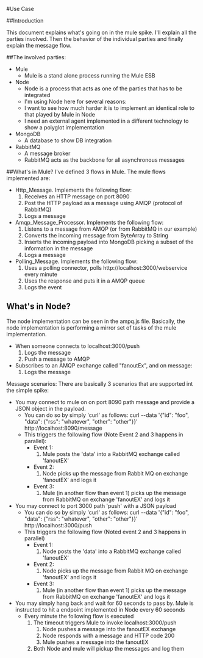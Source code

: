 #Use Case

##Introduction

This document explains what's going on in the mule spike. I'll explain all the parties involved. Then the behavior of the individual parties and finally explain the message flow.

##The involved parties:
* Mule
   * Mule is a stand alone process running the Mule ESB
* Node
   * Node is a process that acts as one of the parties that has to be integrated
   * I'm using Node here for several reasons:
    * I want to see how much harder it is to implement an identical role to that played by Mule in Node
    * I need an external agent implemented in a different technology to show a polyglot implementation
* MongoDB
    * A database to show DB integration
* RabbitMQ
   * A message broker
   * RabbitMQ acts as the backbone for all asynchronous messages

##What's in Mule?
I've defined 3 flows in Mule. The mule flows implemented are:

* Http_Message. Implements the following flow:
   1. Receives an HTTP message on port 8090
   2. Post the HTTP payload as a message using AMQP (protocol of RabbitMQ)
   3. Logs a message
* Amqp_Message_Processor. 
Implements the following flow:
   1. Listens to a message from AMQP (or from RabbitMQ in our example)
   2. Converts the incoming message from ByteArray to String
   3. Inserts the incoming payload into MongoDB picking a subset of the information in the message
   4. Logs a message
* Polling_Message. Implements the following flow:
   1. Uses a polling connector, polls http://localhost:3000/webservice every minute
   2. Uses the response and puts it in a AMQP queue
   3. Logs the event

## What's in Node?
The node implementation can be seen in the ampq.js file. Basically, the node implementation is performing a mirror set of tasks of the mule implementation.
* When someone connects to localhost:3000/push
   1. Logs the message
   2. Push a message to AMQP
* Subscribes to an AMQP exchange called "fanoutEx", and on message:
   1. Logs the message

Message scenarios:
There are basically 3 scenarios that are supported int the simple spike:

* You may connect to mule on on port 8090 path message and provide a JSON object in the payload. 
   * You can do so by simply 'curl' as follows:
   curl --data '{"id": "foo", "data": {"rss": "whatever", "other": "other"}}' http://localhost:8090/message
   * This triggers the following flow (Note Event 2 and 3 happens in parallel):
      * Event 1:
          1. Mule posts the 'data' into a RabbitMQ exchange called 'fanoutEX'
      * Event 2:
          1. Node picks up the message from Rabbit MQ on exchange 'fanoutEX' and logs it
      * Event 3:
          1. Mule (in another flow than event 1) picks up the message from RabbitMQ on exchange 'fanoutEX' and logs it
* You may connect to port 3000 path 'push' with a JSON payload
   * You can do so by simply 'curl' as follows:
curl --data '{"id": "foo", "data": {"rss": "whatever", "other": "other"}}' http://localhost:3000/push 
   * This triggers the following flow (Noted event 2 and 3 happens in parallel)
      * Event 1:
          1. Node posts the 'data' into a RabbitMQ exchange called 'fanoutEX'
      * Event 2:
          1. Node picks up the message from Rabbit MQ on exchange 'fanoutEX' and logs it
      * Event 3:
          1. Mule (in another flow than event 1) picks up the message from RabbitMQ on exchange 'fanoutEX' and logs it
* You may simply hang back and wait for 60 seconds to pass by. Mule is instructed to hit a endpoint implemented in Node every 60 seconds
   * Every minute the following flow is executed
       1. The timeout triggers Mule to invoke localhost:3000/push
          1. Node pushes a message into the fanoutEX exchange
          2. Node responds with a message and HTTP code 200
          3. Mule pushes a message into the fanoutEX
       2. Both Node and mule will pickup the messages and log them
